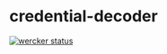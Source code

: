 # credential-decoder

[![wercker status](https://app.wercker.com/status/be54dee950906bb7e0dd744995a4f9c8/m "wercker status")](https://app.wercker.com/project/bykey/be54dee950906bb7e0dd744995a4f9c8)
